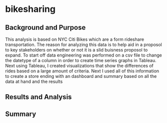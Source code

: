 # bikesharing

## Background and Purpose

This analysis is based on NYC Citi Bikes which are a form rideshare transportation. The reason for analyzing this data is to help aid in a proposol to key stakeholders on whether or not it is a slid buisness proposol to expand. To start off data engineering was performed on a csv file to change the datetype of a column in order to create time series graphs in Tableau. Next using Tableau, I created visualizations that show the differences of rides based on a large amount of criteria. Next I used all of this information to create a store ending with an dashboard and summary based on all the data at hand and the results

## Results and Analysis








## Summary
